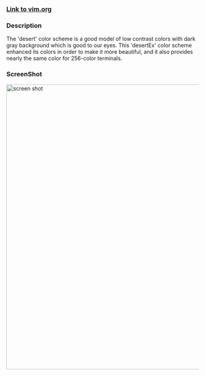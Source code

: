 ### [Link to vim.org](http://www.vim.org/scripts/script.php?script_id=1693)

### Description
The 'desert' color scheme is a good model of low contrast colors with dark gray background which is good to our eyes. This 'desertEx' color scheme enhanced its colors in order to make it more beautiful, and it also provides nearly the same color for 256-color terminals.

### ScreenShot
<img width="746" alt="screen shot" src="https://cloud.githubusercontent.com/assets/841602/18620744/7a41b72c-7dcd-11e6-8254-e68219cd35ea.png">
